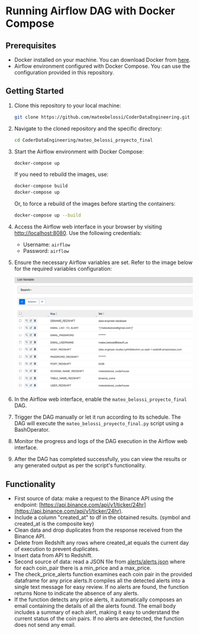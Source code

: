 # Running Airflow DAG with Docker Compose

## Prerequisites

- Docker installed on your machine. You can download Docker from [here](https://www.docker.com/get-started).
- Airflow environment configured with Docker Compose. You can use the configuration provided in this repository.

## Getting Started

1. Clone this repository to your local machine:

    ```sh
    git clone https://github.com/mateobelossi/CoderDataEngineering.git
    ```

2. Navigate to the cloned repository and the specific directory:

    ```sh
    cd CoderDataEngineering/mateo_belossi_proyecto_final
    ```

3. Start the Airflow environment with Docker Compose:

    ```sh
    docker-compose up
    ```

    If you need to rebuild the images, use:

    ```sh
    docker-compose build
    docker-compose up
    ```

    Or, to force a rebuild of the images before starting the containers:

    ```sh
    docker-compose up --build
    ```

4. Access the Airflow web interface in your browser by visiting [http://localhost:8080](http://localhost:8080). Use the following credentials:

   - Username: `airflow`
   - Password: `airflow`

5. Ensure the necessary Airflow variables are set. Refer to the image below for the required variables configuration:

    ![Airflow Variables](https://github.com/mateobelossi/CoderDataEngineering/blob/main/mateo_belossi_proyecto_final/airflow_variables.png)

6. In the Airflow web interface, enable the `mateo_belossi_proyecto_final` DAG.

7. Trigger the DAG manually or let it run according to its schedule. The DAG will execute the `mateo_belossi_proyecto_final.py` script using a BashOperator.

8. Monitor the progress and logs of the DAG execution in the Airflow web interface.

9. After the DAG has completed successfully, you can view the results or any generated output as per the script's functionality.

## Functionality

- First source of data: make a request to the Binance API using the endpoint: [https://api.binance.com/api/v1/ticker/24hr](https://api.binance.com/api/v1/ticker/24hr).
- Include a column "created_at" to df in the obtained results. (symbol and created_at is the composite key)
- Clean data and drop duplicates from the response received from the Binance API.
- Delete from Redshift any rows where created_at equals the current day of execution to prevent duplicates.
- Insert data from API to Redshift.
- Second source of data: read a JSON file from [alerts/alerts.json](https://github.com/mateobelossi/CoderDataEngineering/blob/main/mateo_belossi_proyecto_final/alerts/alerts.json) where for each coin_pair there is a min_price and a max_price.
- The check_price_alerts function examines each coin pair in the provided dataframe for any price alerts.It compiles all the detected alerts into a single text message for easy review. If no alerts are found, the function returns None to indicate the absence of any alerts.
- If the function detects any price alerts, it automatically composes an email containing the details of all the alerts found. The email body includes a summary of each alert, making it easy to understand the current status of the coin pairs. If no alerts are detected, the function does not send any email.
